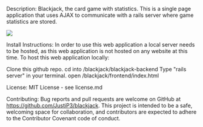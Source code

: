 Description: Blackjack, the card game with statistics. This is a single page application that uses AJAX to communicate with a rails server where game statistics are stored. 

[![](http://img.youtube.com/vi/RYttlt-hay4/0.jpg)](http://www.youtube.com/watch?v=RYttlt-hay4 "")

Install Instructions: In order to use this web application a local server needs to be hosted, as this web application is not hosted on any website at this time. To host this web application locally:

Clone this github repo.
cd into /blackjack/blackjack-backend
Type "rails server" in your terminal.
open /blackjack/frontend/index.html 

License: MIT License - see license.md

Contributing: Bug reports and pull requests are welcome on GitHub at https://github.com/JustiP3/blackjack. This project is intended to be a safe, welcoming space for collaboration, and contributors are expected to adhere to the Contributor Covenant code of conduct.
